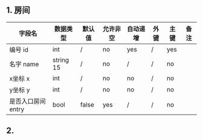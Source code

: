 ## 1. 房间

| 字段名             | 数据类型  | 默认值 | 允许非空 | 自动递增 | 外键 | 主键 | 备注 |
| ------------------ | --------- | ------ | -------- | -------- | ---- | ---- | ---- |
| 编号 id            | int       | /      | no       | yes      | /    | yes  |      |
| 名字 name          | string 15 | /      | no       | /        | /    | no   |      |
| x坐标 x            | int       | /      | no       | no       | /    | no   |      |
| y坐标 y            | int       | /      | no       | no       | /    | no   |      |
| 是否入口房间 entry | bool      | false  | yes      | /        | /    | no   |      |

## 2.